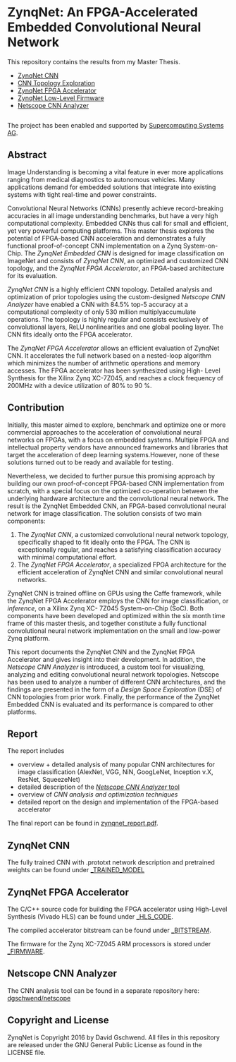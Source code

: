 # ZynqNet: An FPGA-Accelerated Embedded Convolutional Neural Network

This repository contains the results from my Master Thesis.

* [ZynqNet CNN](https://github.com/dgschwend/zynqnet/tree/master/_TRAINED_MODEL)
* [CNN Topology Exploration](https://github.com/dgschwend/zynqnet/tree/master/zynqnet%20cnn)
* [ZynqNet FPGA Accelerator](https://github.com/dgschwend/zynqnet/tree/master/_HLS_CODE)
* [ZynqNet Low-Level Firmware](https://github.com/dgschwend/zynqnet/tree/master/_FIRMWARE)
* [Netscope CNN Analyzer](http://dgschwend.github.io/netscope/#/preset/zynqnet)

<img src="https://github.com/dgschwend/zynqnet/raw/master/toplevel_project_overview.jpg" alt="" usemap="#map" />
<map name="map">
    <area shape="rect" coords="3028, 343, 3850, 725" href="https://github.com/dgschwend/zynqnet/tree/master/_BITSTREAM" />
    <area shape="rect" coords="3033, 737, 3853, 1144" href="https://github.com/dgschwend/zynqnet/tree/master/_FIRMWARE" />
    <area shape="rect" coords="1822, 195, 2432, 597" href="https://github.com/dgschwend/zynqnet/tree/master/_HLS_CODE" />
    <area shape="rect" coords="84, 988, 949, 1417" href="https://github.com/dgschwend/zynqnet/tree/master/_TRAINED_MODEL" />
    <area shape="rect" coords="41, 465, 443, 982" href="https://github.com/dgschwend/zynqnet/tree/master/zynqnet%20cnn" />
    <area shape="rect" coords="452, 45, 938, 706" href="http://dgschwend.github.io/netscope/#/preset/zynqnet" />
</map>

The project has been enabled and supported by [Supercomputing Systems AG](http://www.scs.ch).

## Abstract

Image Understanding is becoming a vital feature in ever more applications ranging from
medical diagnostics to autonomous vehicles. Many applications demand for embedded
solutions that integrate into existing systems with tight real-time and power constraints.

Convolutional Neural Networks (CNNs) presently achieve record-breaking accuracies in
all image understanding benchmarks, but have a very high computational complexity.
Embedded CNNs thus call for small and efficient, yet very powerful computing platforms.
This master thesis explores the potential of FPGA-based CNN acceleration and demonstrates
a fully functional proof-of-concept CNN implementation on a Zynq System-on-Chip. The
_ZynqNet Embedded CNN_ is designed for image classification on ImageNet and consists of
_ZynqNet CNN_, an optimized and customized CNN topology, and the _ZynqNet FPGA Accelerator_,
an FPGA-based architecture for its evaluation.

_ZynqNet CNN_ is a highly efficient CNN topology. Detailed analysis and optimization of
prior topologies using the custom-designed _Netscope CNN Analyzer_ have enabled a CNN
with 84.5% top-5 accuracy at a computational complexity of only 530 million multiplyaccumulate
operations. The topology is highly regular and consists exclusively of convolutional
layers, ReLU nonlinearities and one global pooling layer. The CNN fits ideally onto the
FPGA accelerator.

The _ZynqNet FPGA Accelerator_ allows an efficient evaluation of ZynqNet CNN. It accelerates
the full network based on a nested-loop algorithm which minimizes the number of arithmetic
operations and memory accesses. The FPGA accelerator has been synthesized using High-
Level Synthesis for the Xilinx Zynq XC-7Z045, and reaches a clock frequency of 200MHz
with a device utilization of 80% to 90 %.

## Contribution
Initially, this master aimed to explore, benchmark and optimize one or more commercial
approaches to the acceleration of convolutional neural networks on FPGAs, with a focus
on embedded systems. Multiple FPGA and intellectual property vendors have announced
frameworks and libraries that target the acceleration of deep learning systems.However,
none of these solutions turned out to be ready and available for testing.

Nevertheless, we decided to further pursue this promising approach by building our own
proof-of-concept FPGA-based CNN implementation from scratch, with a special focus on the
optimized co-operation between the underlying hardware architecture and the convolutional
neural network. The result is the ZynqNet Embedded CNN, an FPGA-based convolutional
neural network for image classification. The solution consists of two main components:

1. The _ZynqNet CNN_, a customized convolutional neural network topology, specifically shaped to fit ideally onto the FPGA. The CNN is exceptionally regular, and reaches a satisfying classification accuracy with minimal computational effort.
2. The _ZynqNet FPGA Accelerator_, a specialized FPGA architecture for the efficient acceleration of ZynqNet CNN and similar convolutional neural networks.

ZynqNet CNN is trained offline on GPUs using the Caffe framework, while the ZynqNet FPGA
Accelerator employs the CNN for image classification, or _inference_, on a Xilinx Zynq XC-
7Z045 System-on-Chip (SoC). Both components have been developed and optimized within
the six month time frame of this master thesis, and together constitute a fully functional
convolutional neural network implementation on the small and low-power Zynq platform.

This report documents the ZynqNet CNN and the ZynqNet FPGA Accelerator and gives
insight into their development. In addition, the _Netscope CNN Analyzer_ is introduced, a
custom tool for visualizing, analyzing and editing convolutional neural network topologies.
Netscope has been used to analyze a number of different CNN architectures, and the findings
are presented in the form of a _Design Space Exploration_ (DSE) of CNN topologies from
prior work. Finally, the performance of the ZynqNet Embedded CNN is evaluated and its
performance is compared to other platforms.

## Report
The report includes
- overview + detailed analysis of many popular CNN architectures for image classification (AlexNet, VGG, NiN, GoogLeNet, Inception v.X, ResNet, SqueezeNet)
- detailed description of the [*Netscope CNN Analyzer* tool]([https://github.com/dgschwend/netscope)
- overview of *CNN analysis and optimization techniques*
- detailed report on the design and implementation of the FPGA-based accelerator

The final report can be found in [zynqnet_report.pdf](https://github.com/dgschwend/zynqnet/tree/master/zynqnet_report.pdf).

## ZynqNet CNN
The fully trained CNN with .prototxt network description and pretrained weights can be found under [_TRAINED_MODEL](https://github.com/dgschwend/zynqnet/tree/master/_TRAINED_MODEL)

## ZynqNet FPGA Accelerator
The C/C++ source code for building the FPGA accelerator using High-Level Synthesis (Vivado HLS) can be found under [_HLS_CODE](https://github.com/dgschwend/zynqnet/tree/master/_HLS_CODE).

The compiled accelerator bitstream can be found under [_BITSTREAM](https://github.com/dgschwend/zynqnet/tree/master/_BITSTREAM).

The firmware for the Zynq XC-7Z045 ARM processors is stored under [_FIRMWARE](https://github.com/dgschwend/zynqnet/tree/master/_FIRMWARE).

## Netscope CNN Analyzer
The CNN analysis tool can be found in a separate repository here: [dgschwend/netscope](https://github.com/dgschwend/netscope)

## Copyright and License
ZynqNet is Copyright 2016 by David Gschwend.
All files in this repository are released under the GNU General Public License as found in the LICENSE file.
